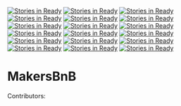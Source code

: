 [![Stories in Ready](https://badge.waffle.io/kwilson541/makersbnb.png?label=ready&title=Ready)](https://waffle.io/kwilson541/makersbnb)
[![Stories in Ready](https://badge.waffle.io/kwilson541/makersbnb.png?label=ready&title=Ready)](https://waffle.io/kwilson541/makersbnb)
[![Stories in Ready](https://badge.waffle.io/kwilson541/makersbnb.png?label=ready&title=Ready)](https://waffle.io/kwilson541/makersbnb)
[![Stories in Ready](https://badge.waffle.io/kwilson541/makersbnb.png?label=ready&title=Ready)](https://waffle.io/kwilson541/makersbnb)
[![Stories in Ready](https://badge.waffle.io/kwilson541/makersbnb.png?label=ready&title=Ready)](https://waffle.io/kwilson541/makersbnb)
[![Stories in Ready](https://badge.waffle.io/kwilson541/makersbnb.png?label=ready&title=Ready)](https://waffle.io/kwilson541/makersbnb)
[![Stories in Ready](https://badge.waffle.io/Unicornelia/makersBnB.png?label=ready&title=Ready)](https://waffle.io/Unicornelia/makersBnB)
[![Stories in Ready](https://badge.waffle.io/feezy26/makersbnb.png?label=ready&title=Ready)](https://waffle.io/feezy26/makersbnb)
[![Stories in Ready](https://badge.waffle.io/cgulli/makersbnb.png?label=ready&title=Ready)](https://waffle.io/cgulli/makersbnb)
[![Stories in Ready](https://badge.waffle.io/James-SteelX/makersbnb.png?label=ready&title=Ready)](https://waffle.io/James-SteelX/makersbnb)
[![Stories in Ready](https://badge.waffle.io/James-SteelX/makersbnb.png?label=ready&title=Ready)](https://waffle.io/James-SteelX/makersbnb)
[![Stories in Ready](https://badge.waffle.io/James-SteelX/makersbnb.png?label=ready&title=Ready)](https://waffle.io/James-SteelX/makersbnb)
[![Stories in Ready](https://badge.waffle.io/jamesstonehill/makersBnB.png?label=ready&title=Ready)](https://waffle.io/jamesstonehill/makersBnB)
[![Stories in Ready](https://badge.waffle.io/johnnydee8/MakersBnB.png?label=ready&title=Ready)](https://waffle.io/johnnydee8/MakersBnB)
[![Stories in Ready](https://badge.waffle.io/benjamin-white/makersbnb.png?label=ready&title=Ready)](https://waffle.io/benjamin-white/makersbnb)
[![Stories in Ready](https://badge.waffle.io/sdawes/MakersBnB.png?label=ready&title=Ready)](https://waffle.io/sdawes/MakersBnB)
[![Stories in Ready](https://badge.waffle.io/sdawes/MakersBnB.png?label=ready&title=Ready)](https://waffle.io/sdawes/MakersBnB)
[![Stories in Ready](https://badge.waffle.io/elibar-uk/MakersBnB.png?label=ready&title=Ready)](https://waffle.io/elibar-uk/MakersBnB)
# MakersBnB
Contributors: 
